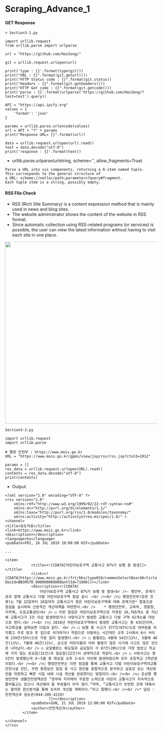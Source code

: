 # Scraping_Advance_1

#### GET Response

```
> Section3-1.py

import urllib.request
from urllib.parse import urlparse

url = "https://github.com/Has3ong/"

git = urllib.request.urlopen(url)

print('type : {}'.format(type(git)))
print("URL : {}".format(git.geturl()))
print("HTTP Status code : {}".format(git.status))
print("Headers : {}".format(git.getheaders()))
print("HTTP Get code : {}".format(git.getcode()))
print('parse : {}'.format(urlparse('https://github.com/Has3ong/?test=test').query))

API = "https://api.ipify.org"
values = {
    'format': 'json'
}

params = urllib.parse.urlencode(values)
url = API + "?" + params
print("Response URL= {}".format(url))

data = urllib.request.urlopen(url).read()
text = data.decode("utf-8")
print('response : {}'.format(text))

```

* urllib.parse.urlparse(urlstring, scheme='', allow_fragments=True)
```
Parse a URL into six components, returning a 6-item named tuple.
This corresponds to the general structure of
a URL: scheme://netloc/path;parameters?query#fragment.
Each tuple item is a string, possibly empty.
```

#### RSS File Check

* RSS (Rich Site Summary) is a content expression method that is mainly used in news and blog sites. 
* The website administrator shows the content of the website in RSS format.
* Since automatic collection using RSS-related programs (or services) is possible,
the user can view the latest information without having to visit each site in one place.

<img width="600" src="https://user-images.githubusercontent.com/44635266/61959783-1e37b780-afff-11e9-9c05-da4ebb6dd5e5.png">

```
Section3-2.py

import urllib.request
import urllib.parse

# 행정 안전부 : https://www.mois.go.kr
URL = "https://www.mois.go.kr/gpms/view/jsp/rss/rss.jsp?ctxCd=1012"

params = []
res_data = urllib.request.urlopen(URL).read()
contents = res_data.decode("utf-8")
print(contents)
```

* Output
```
<?xml version="1.0" encoding="UTF-8" ?>
<rss version="2.0"
    xmlns:rdf="http://www.w3.org/1999/02/22-rdf-syntax-ns#"
    xmlns:dc="http://purl.org/dc/elements/1.1/"
    xmlns:taxo="http://purl.org/rss/1.0/modules/taxonomy/"
    xmlns:activity="http://activitystrea.ms/spec/1.0/" >
<channel>
<title>보도자료</title>
<link>https://www.mois.go.kr</link>
<description></description>
<language>ko</language>
<pubDate>FRI, 26 JUL 2019 10:00:00 KST</pubDate>

...

<item>
            <title><![CDATA[어린이보호구역 교통사고 87%가 보행 중 발생]]></title>
            <link><![CDATA[https://www.mois.go.kr/frt/bbs/type010/commonSelectBoardArticle.do?bbsId=BBSMSTR_000000000008&nttId=71980]]></link>
            <description><![CDATA[
                어린이보호구역 교통사고 87%가 보행 중 발생<br />- 행안부, 관계기관과 함께 교통사고 다발 어린이보호구역 점검 실시 -<br /><br />□ 행정안전부(장관 진영)는 7월 22일부터 26일까지 교통사고가 잦은 어린이보호구역에 대해 관계기관* 합동으로 점검을 실시하여 근본적인 개선대책을 마련한다.<br />    * 행정안전부, 교육부, 경찰청, 지자체, 도로교통공단<br /> ○ 이번 점검은 어린이보호구역으로 지정된 16,765개소 중 지난해 교통사고가 2건 이상 발생하였거나 사망사고가 발생한 교통사고 다발 구역 42개소를 대상으로 한다.<br /><br />□ 2018년 어린이보호구역에서 발생한 교통사고는 총 435건이며,   사고특성을 살펴보면 다음과 같다. <br /> ○ 보행 중 사고가 377건(87%)으로 대부분을 차지했고 주로 방과 후 집으로 귀가하거나 학원으로 이동하는 시간대인 오후 2시에서 6시 사이에 239건(55%)으로 가장 많이 발생했다.<br /> ○ 월별로는 4월에 54건(12%), 5월에 48건(11%), 7월에 46건(11%), 순으로 어린이들의 야외 활동이 많은 시기에 사고도 많은 것으로 나타났다.<br /> ○ 요일별로는 화요일과 금요일이 각 87건(20%)으로 가장 많았고 학교에 가지 않는 토요일(31건)과 일요일(22건)이 상대적으로 적었다.<br /> ○ 사망사고는 총 3건이 발생했는데 4～5월 중 화요일 오후 2~6시 사이에 발생하였으며 모두 초등학교 1학년생이었다.<br /><br />□ 행정안전부는 이번 점검을 통해 교통사고 다발 어린이보호구역의교통안전시설 진단, 주변 환경요인 점검 등 사고 원인을 종합적으로 분석하고 실효성 있는 개선방안을 마련하고 빠른 시일 내에 시설 개선을 완료한다는 방침이다.<br /><br />□ 조상명 행정안전부 생활안전정책관은 “정부와 지자체의 꾸준한 노력으로 어린이 교통사고가 지속적으로 줄어들고는 있으나 개선해야 할 부분들이 아직 많다.”라며, “교통사고가 빈번한 곳에 대해서는 철저한 원인분석을 통해 조속히 개선할 계획이다.”라고 말했다.<br /><br />* 담당 : 안전개선과 권순관(044-205-4219)
                    ]]></description>
            <pubDate>SUN, 21 JUL 2019 12:00:00 KST</pubDate>
            <author>안전개선과</author>
        </item>
    
</channel>
</rss>

```